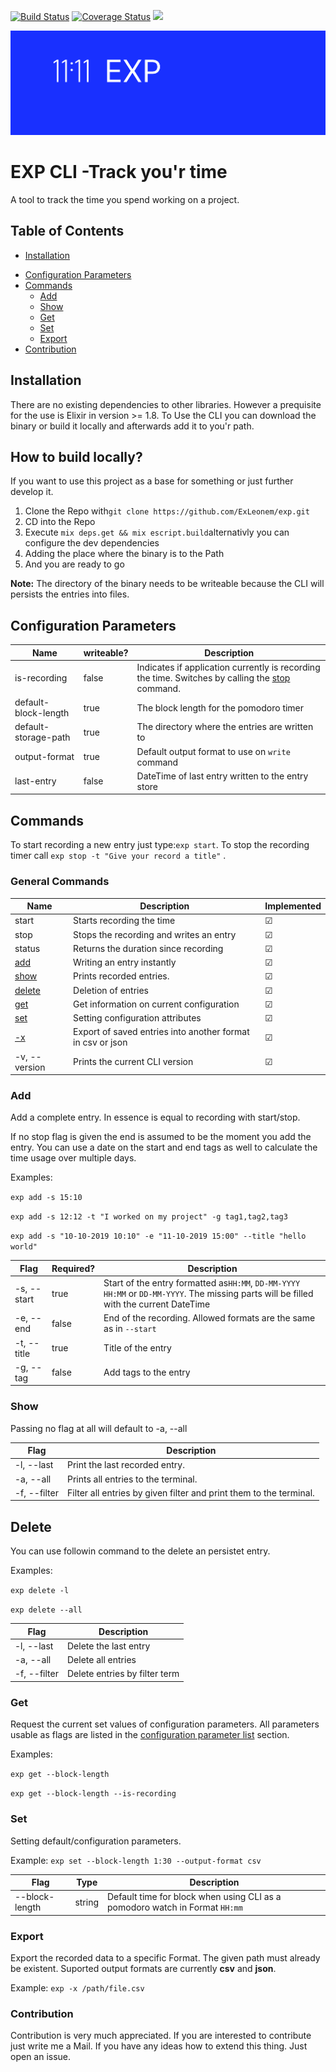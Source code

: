 [![Build Status](https://travis-ci.org/ExLeonem/exp-cli.svg?branch=master)](https://travis-ci.org/ExLeonem/exp-cli)
[![Coverage Status](https://coveralls.io/repos/github/ExLeonem/exp-cli/badge.svg?branch=master)](https://coveralls.io/github/ExLeonem/exp-cli?branch=master)
![](https://img.shields.io/badge/elixir-1.9.1-blue)


![banner](.banner.png)


#  EXP CLI -Track you'r time
A tool to track the time you spend working on a project.


## Table of Contents
- [Installation](#Installation)
<!-- - [Roadmap](#Roadmap) -->
- [Configuration Parameters](#Configuration_Parameters)
- [Commands](#Commands)
  - [Add](#Add)
  - [Show](#Show)
  - [Get](#Get)
  - [Set](#Set)
  - [Export](#Export)
- [Contribution](#Contribution)


## Installation
There are no existing dependencies to other libraries.
However a prequisite for the use is Elixir in version >= 1.8.
To Use the CLI you can download the binary or build it locally and afterwards add it to you'r path.

## How to build locally?
If you want to use this project as a base for something or just further develop it.

1. Clone the Repo with`git clone https://github.com/ExLeonem/exp.git`
2. CD into the Repo
3. Execute `mix deps.get && mix escript.build`alternativly you can configure the dev dependencies
4. Adding the place where the binary is to the Path
5. And you are ready to go

**Note:** The directory of the binary needs to be writeable because the CLI will persists the entries into files.


<!-- ## Roadmap
- [x] Configuration
  - [x] Setting Parameters
  - [x] Getting Parameters
- [ ] Query entries
  - [x] Complete List
  - [x] Last Entry
  - [ ] By filter
- [x] Delete
  - [x] last entry
  - [x] all entries
  - [ ] filter term
- [ ] Time tracking
  - [x] start/stop mechanic
  - [x] save instantly complete entry
  - [ ] start/stop pomodoro watch
- [x] Export Entries
  - [x] CSV
  - [x] JSON -->
  <!-- - [ ] logfmt? -->



## Configuration Parameters

Name          | writeable?  |  Description
---           | ---         | ---
is-recording          | false       | Indicates if application currently is recording the time. Switches by calling the [stop](#Commands) command.
default-block-length  | true        | The block length for the pomodoro timer
default-storage-path  | true        | The directory where the entries are written to
output-format         | true        | Default output format to use on `write` command
last-entry            | false       | DateTime of last entry written to the entry store


## Commands

To start recording a new entry just type:`exp start`.
To stop the recording timer call `exp stop -t "Give your record a title"` .

### General Commands
Name                  | Description                                                      | Implemented 
---                   | ---                                                              | ---
start                 | Starts recording the time                                        | &#9745;
stop                  | Stops the recording and writes an entry                          | &#9745;
status                | Returns the duration since recording                             | &#9745;
[add](#Add)           | Writing an entry instantly                                       | &#9745; 
[show](#Show)         | Prints recorded entries.                                         | &#9745; <!--Checked-->
[delete](#Delete)     | Deletion of entries                                              | &#9745;
[get](#Get)           | Get information on current configuration                         | &#9745;
[set](#Set)           | Setting configuration attributes                                 | &#9745;
[-x](#Export)             | Export of saved entries into another format in csv or json   | &#9745;
-v, --version         | Prints the current CLI version                                   | &#9745;

<!-- &#9745; <!-- unchecked > -->

<!-- ### Start

 Start to record time `exp start`
 Start a pomodoro timer `exp start -p`

Flag            | Description
---             | ---
--pomodoro, -p  | Starts a pomodoro timer -->



### Add
Add a complete entry. In essence is equal to recording with start/stop.

If no stop flag is given the end is assumed to be the moment you add the entry. You can use a date on the start and end tags as well
to calculate the time usage over multiple days.

Examples:

 `exp add -s 15:10 `

 `exp add -s 12:12 -t "I worked on my project" -g tag1,tag2,tag3`

  `exp add -s "10-10-2019 10:10" -e "11-10-2019 15:00" --title "hello world"`   

Flag            | Required? | Description
---             |---        | ---
-s, --start     | true      | Start of the entry formatted as`HH:MM`, `DD-MM-YYYY HH:MM` or `DD-MM-YYYY`. The missing parts will be filled with the current DateTime
-e, --end       | false     | End of the recording. Allowed formats are the same as in `--start`
-t, --title     | true      | Title of the entry
-g, --tag       | false     | Add tags to the entry 


### Show
Passing no flag at all will default to -a, --all

Flag          | Description
---           | ---
-l, --last    | Print the last recorded entry.
-a, --all     | Prints all entries to the terminal.
-f, --filter  | Filter all entries by given filter and print them to the terminal.


## Delete
You can use followin command to the delete an persistet entry.

Examples:

  `exp delete -l `

  `exp delete --all`

Flag          | Description
---           | ---
-l, --last    | Delete the last entry
-a, --all     | Delete all entries
-f, --filter  | Delete entries by filter term



### Get
Request the current set values of configuration parameters. All parameters usable as flags are listed in the [configuration parameter list](#Configuration_Parameters) section.

Examples: 
  
  `exp get --block-length`

  `exp get --block-length --is-recording`

### Set
Setting default/configuration parameters.

Example: `exp set --block-length 1:30 --output-format csv`

Flag              | Type      |   Description
---               | ---       | ---
--block-length    | string    | Default time for block when using CLI as a pomodoro watch in Format `HH:mm`


### Export
Export the recorded data to a specific Format.
The given path must already be existent. Suported output formats are currently **csv** and **json**. 

Example: `exp -x /path/file.csv`


### Contribution
Contribution is very much appreciated. If you are interested to contribute just write me a Mail.
If you have any ideas how to extend this thing. Just open an issue.

<!-- #### Project Structure -->



<!-- #### Donation -->
